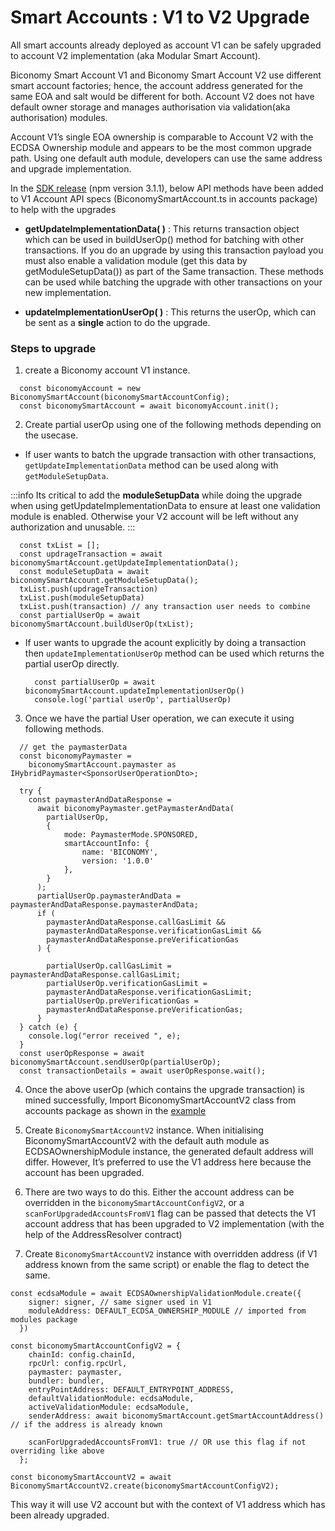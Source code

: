 # Smart Accounts : V1 to V2 Upgrade

All smart accounts already deployed as account V1 can be safely upgraded to account V2 implementation (aka Modular Smart Account).

Biconomy Smart Account V1 and Biconomy Smart Account V2 use different smart account factories; hence, the account address generated for the same EOA and salt would be different for both. Account V2 does not have default owner storage and manages authorisation via validation(aka authorisation) modules.

Account V1’s single EOA ownership is comparable to Account V2 with the ECDSA Ownership module and appears to be the most common upgrade path. Using one default auth module, developers can use the same address and upgrade implementation. 

In the [SDK release](https://github.com/bcnmy/biconomy-client-sdk/releases/tag/r6) (npm version 3.1.1), below API methods have been added to V1 Account API specs (BiconomySmartAccount.ts in accounts package) to help with the upgrades

- **getUpdateImplementationData( )** : This returns transaction object which can be used in buildUserOp() method for batching with other transactions. If you do an upgrade by using this transaction payload you must also enable a validation module (get this data by getModuleSetupData()) as part of the Same transaction. These methods can be used while batching the upgrade with other transactions on your new implementation.

- **updateImplementationUserOp( )** : This returns the userOp, which can be sent as a **single** action to do the upgrade. 

### Steps to upgrade

1. create a Biconomy account V1 instance.

```tsx
  const biconomyAccount = new BiconomySmartAccount(biconomySmartAccountConfig);
  const biconomySmartAccount = await biconomyAccount.init();
```

2. Create partial userOp using one of the following methods depending on the usecase. 
- If user wants to batch the upgrade transaction with other transactions, `getUpdateImplementationData` method can be used along with `getModuleSetupData`. 

:::info
Its critical to add the **moduleSetupData** while doing the upgrade when using getUpdateImplementationData to ensure at least one validation module is enabled. Otherwise your V2 account will be left without any authorization and unusable.
:::

  ```tsx
    const txList = [];
    const updrageTransaction = await biconomySmartAccount.getUpdateImplementationData();
    const moduleSetupData = await biconomySmartAccount.getModuleSetupData();
    txList.push(updrageTransaction)
    txList.push(moduleSetupData)
    txList.push(transaction) // any transaction user needs to combine
    const partialUserOp = await biconomySmartAccount.buildUserOp(txList);
  ```
- If user wants to upgrade the acount explicitly by doing a transaction then `updateImplementationUserOp` method can be used which returns the partial userOp directly. 
  ```tsx
    const partialUserOp = await biconomySmartAccount.updateImplementationUserOp() 
    console.log('partial userOp', partialUserOp)
  ```
3. Once we have the partial User operation, we can execute it using following methods.

```tsx
  // get the paymasterData
  const biconomyPaymaster =
    biconomySmartAccount.paymaster as IHybridPaymaster<SponsorUserOperationDto>;

  try {
    const paymasterAndDataResponse =
      await biconomyPaymaster.getPaymasterAndData(
        partialUserOp,
        {
            mode: PaymasterMode.SPONSORED,
            smartAccountInfo: {
                name: 'BICONOMY',
                version: '1.0.0'
            },
        }
      );
      partialUserOp.paymasterAndData = paymasterAndDataResponse.paymasterAndData;
      if (
        paymasterAndDataResponse.callGasLimit &&
        paymasterAndDataResponse.verificationGasLimit &&
        paymasterAndDataResponse.preVerificationGas
      ) {
  
        partialUserOp.callGasLimit = paymasterAndDataResponse.callGasLimit;
        partialUserOp.verificationGasLimit =
        paymasterAndDataResponse.verificationGasLimit;
        partialUserOp.preVerificationGas =
        paymasterAndDataResponse.preVerificationGas;
      }
  } catch (e) {
    console.log("error received ", e);
  }
  const userOpResponse = await biconomySmartAccount.sendUserOp(partialUserOp);
  const transactionDetails = await userOpResponse.wait();
```
4. Once the above userOp (which contains the upgrade transaction) is mined successfully, Import BiconomySmartAccountV2 class from accounts package as shown in the [example](https://github.com/bcnmy/sdk-examples/commit/d4c395e6eec9dbf4770f27f1b6d0f7ffbda4174c#diff-fd75aa2ccf8c07f2f13d97592cc7d215d0d2bc770193adf13b7279cd4f79666aR5)


5. Create `BiconomySmartAccountV2` instance. When initialising BiconomySmartAccountV2 with the default auth module as ECDSAOwnershipModule instance, the generated default address will differ. However, It’s preferred to use the V1 address here because the account has been upgraded.

6. There are two ways to do this. Either the account address can be overridden in the `biconomySmartAccountConfigV2`, or a `scanForUpgradedAccountsFromV1` flag can be passed that detects the V1 account address that has been upgraded to V2 implementation (with the help of the AddressResolver contract)

7. Create `BiconomySmartAccountV2` instance with overridden address (if V1 address known from the same script) or enable the flag to detect the same.
 

```tsx
const ecdsaModule = await ECDSAOwnershipValidationModule.create({
    signer: signer, // same signer used in V1
    moduleAddress: DEFAULT_ECDSA_OWNERSHIP_MODULE // imported from modules package
  })

const biconomySmartAccountConfigV2 = {
    chainId: config.chainId,
    rpcUrl: config.rpcUrl,
    paymaster: paymaster, 
    bundler: bundler, 
    entryPointAddress: DEFAULT_ENTRYPOINT_ADDRESS,
    defaultValidationModule: ecdsaModule,
    activeValidationModule: ecdsaModule,
    senderAddress: await biconomySmartAccount.getSmartAccountAddress() // if the address is already known

    scanForUpgradedAccountsFromV1: true // OR use this flag if not overriding like above
  };

const biconomySmartAccountV2 = await BiconomySmartAccountV2.create(biconomySmartAccountConfigV2);
```

This way it will use V2 account but with the context of V1 address which has been already upgraded.